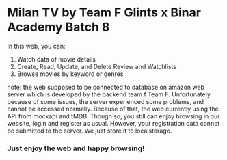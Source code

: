 # Milan TV by Team F Glints x Binar Academy Batch 8

In this web, you can: 
1. Watch data of movie details
2. Create, Read, Update, and Delete Review and Watchlists
3. Browse movies by keyword or genres


note: the web supposed to be connected to database on amazon web server which is developed by the backend team f Team F. Unfortunately because of some issues, the server experienced some problems, and cannot be accessed normally. Because of that, the web currently using the API from mockapi and tMDB. Though so, you still can enjoy browsing in our website, login and register as usual. However, your registration data cannot be submitted to the server. We just store it to localstorage.

### Just enjoy the web and happy browsing!
